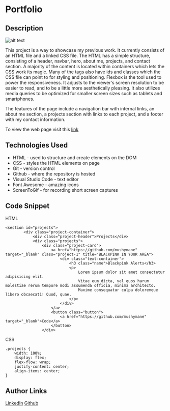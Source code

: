 # Portfolio

## Description
![alt text](assets/images/mushy.gif)

This project is a way to showcase my previous work. It currently consists of an HTML file and a linked CSS file. The HTML has a simple structure, consisting of a header, navbar, hero, about me, projects, and contact section. A majority of the content is located within containers which lets the CSS work its magic. Many of the tags also have ids and classes which the CSS file can point to for styling and positioning. Flexbox is the tool used to power the responsiveness. It adjusts to the viewer's screen resolution to be easier to read, and to be a little more aesthetically pleasing. It also utilizes media queries to be optimized for smaller screen sizes such as tablets and smartphones.

The features of the page include a navigation bar with internal links, an about me section, a projects section with links to each project, and a footer with my contact information.

To view the web page visit this [link](https://mushymane.github.io/another-portfolio/)

## Technologies Used
- HTML - used to structure and create elements on the DOM
- CSS - styles the HTML elements on page
- Git - version control
- Github - where the repository is hosted
- Visual Studio Code - text editor
- Font Awesome - amazing icons
- ScreenToGif - for recording short screen captures

## Code Snippet
HTML
```
<section id="projects">
        <div class="project-container">
            <div class="project-header">Projects</div>
            <div class="projects">
                <div class="project-card">
                    <a href="https://github.com/mushymane" target="_blank" class="project-1" title="BLACKPINK IN YOUR AREA">
                        <div class="text-container">
                            <h3 class="name">Blackpink Alerts</h3>
                            <p>
                                Lorem ipsum dolor sit amet consectetur adipisicing elit. 
                                Vitae eum dicta, vel quos harum molestiae rerum tempore modi assumenda officia, minima architecto. 
                                Maxime consequatur culpa doloremque libero obcaecati! Quod, quae.
                            </p>
                        </div>
                    </a>
                    <button class="button">
                        <a href="https://github.com/mushymane" target="_blank">Code</a>
                    </button>
                </div>
```
CSS
```
.projects {
    width: 100%;
    display: flex;
    flex-flow: wrap;
    justify-content: center;
    align-items: center;
}
```

## Author Links
[LinkedIn](https://www.linkedin.com/in/luigilantin/)
[Github](https://github.com/mushymane)